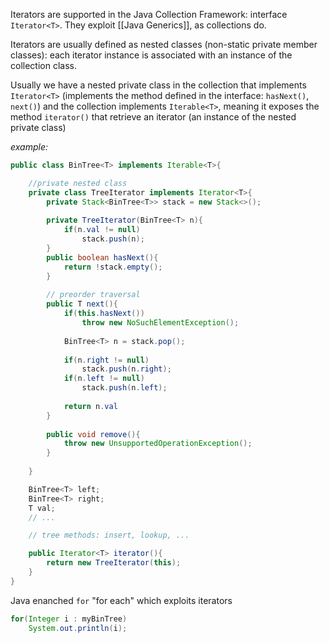 Iterators are supported in the Java Collection Framework: interface `Iterator<T>`. 
They exploit [[Java Generics]], as collections do. 

Iterators are usually defined as nested classes (non-static private member classes): each iterator instance is associated with an instance of the collection class.

Usually we have a nested private class in the collection that implements `Iterator<T>` (implements the method defined in the interface: `hasNext()`, `next()`) and the collection implements `Iterable<T>`, meaning it exposes the method `iterator()` that retrieve an iterator (an instance of the nested private class)

*example:*
```java
public class BinTree<T> implements Iterable<T>{

	//private nested class
	private class TreeIterator implements Iterator<T>{
		private Stack<BinTree<T>> stack = new Stack<>();
		
		private TreeIterator(BinTree<T> n){
			if(n.val != null)
				stack.push(n);
		}
		public boolean hasNext(){
			return !stack.empty();
		}
		
		// preorder traversal
		public T next(){
			if(this.hasNext())
				throw new NoSuchElementException();	
			
			BinTree<T> n = stack.pop();
			
			if(n.right != null)
				stack.push(n.right);
			if(n.left != null)
				stack.push(n.left);		
					
			return n.val
		}
		
		public void remove(){
			throw new UnsupportedOperationException();
		}
	
	}

	BinTree<T> left;
	BinTree<T> right;
	T val;
	// ...

	// tree methods: insert, lookup, ...

	public Iterator<T> iterator(){
		return new TreeIterator(this);
	}
}
```

Java enanched `for` "for each" which exploits iterators
```java 
for(Integer i : myBinTree)
	System.out.println(i);
```